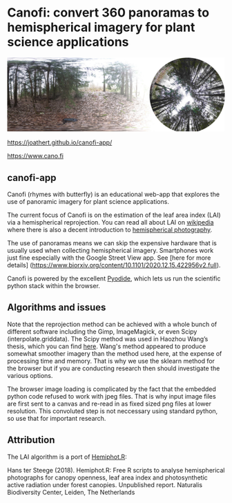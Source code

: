 # Canofi: convert 360 panoramas to hemispherical imagery for plant science applications

![Alt text](attributes/corrected_banner.jpg?raw=true "Canofi")


https://joathert.github.io/canofi-app/

https://www.cano.fi

## canofi-app

Canofi (rhymes with butterfly)  is an educational web-app that explores the use of panoramic imagery for plant science applications. 

The current focus of Canofi is on the estimation of the leaf area index (LAI) via a hemispherical reprojection. You can read all about LAI on [wikipedia](https://en.wikipedia.org/wiki/Leaf_area_index) where there is also a decent introduction to [hemispherical photography](https://en.wikipedia.org/wiki/Hemispherical_photography).

The use of panoramas means we can skip the expensive hardware that is usually used when collecting hemispherical imagery. Smartphones work just fine especially with the Google Street View app. See [here for more details] (https://www.biorxiv.org/content/10.1101/2020.12.15.422956v2.full).

Canofi is powered by the excellent [Pyodide](https://pyodide.org/en/stable/), which lets us run the scientific python stack within the browser. 

## Algorithms and issues
Note that the reprojection method can be achieved with a whole bunch of different software including the Gimp, 
ImageMagick, or even Scipy (interpolate.griddata). The Scipy method was used in Haozhou Wang’s thesis, which you can find [here](https://github.com/HowcanoeWang/Spherical2TreeAttributes). Wang's method appeared to produce somewhat smoother imagery than the method used here, at the expense of processing time and memory. That is why we use the sklearn method for the browser but if you are conducting research then should investigate the various options.   

The browser image loading is complicated by the fact that the embedded python code refused to work with jpeg files. That is why input image files are first sent to a canvas and re-read in as fixed sized png files at lower resolution.  This convoluted step is not neccessary using standard python, so use that for important research.  

## Attribution
The LAI algorithm is a port of [Hemiphot.R](https://github.com/naturalis/Hemiphot):

Hans ter Steege (2018). Hemiphot.R: Free R scripts to analyse hemispherical photographs for canopy openness, leaf area index and photosynthetic active radiation under forest canopies. Unpublished report. Naturalis Biodiversity Center, Leiden, The Netherlands 

